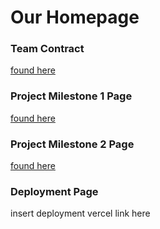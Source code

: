 # Our Homepage

### Team Contract
[found here](https://docs.google.com/document/d/1vPueASUJx5Af_aTIyjsdGVoajnHm5Qxhm5PrnRTxdoA/edit?usp=sharing)

### Project Milestone 1 Page
[found here](https://github.com/orgs/Cooking-Compass/projects/1)

### Project Milestone 2 Page
[found here](https://github.com/orgs/Cooking-Compass/projects/2)

### Deployment Page
insert deployment vercel link here

